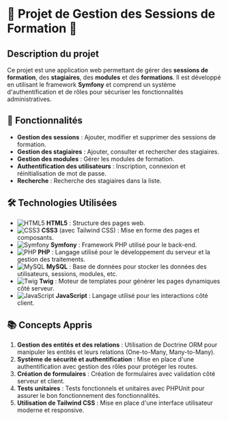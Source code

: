 # 📅 Projet de Gestion des Sessions de Formation 📅

## Description du projet

Ce projet est une application web permettant de gérer des **sessions de formation**, des **stagiaires**, des **modules** et des **formations**. Il est développé en utilisant le framework **Symfony** et comprend un système d'authentification et de rôles pour sécuriser les fonctionnalités administratives.

## 🎯 Fonctionnalités

- **Gestion des sessions** : Ajouter, modifier et supprimer des sessions de formation.
- **Gestion des stagiaires** : Ajouter, consulter et rechercher des stagiaires.
- **Gestion des modules** : Gérer les modules de formation.
- **Authentification des utilisateurs** : Inscription, connexion et réinitialisation de mot de passe.
- **Recherche** : Recherche des stagiaires dans la liste.

## 🛠️ Technologies Utilisées

- ![HTML5](https://img.shields.io/badge/-HTML5-E34F26?logo=html5&logoColor=white&style=flat) **HTML5** : Structure des pages web.
- ![CSS3](https://img.shields.io/badge/-CSS3-1572B6?logo=css3&logoColor=white&style=flat) **CSS3** (avec Tailwind CSS) : Mise en forme des pages et composants.
- ![Symfony](https://img.shields.io/badge/-Symfony-000000?logo=symfony&logoColor=white&style=flat) **Symfony** : Framework PHP utilisé pour le back-end.
- ![PHP](https://img.shields.io/badge/-PHP-777BB4?logo=php&logoColor=white&style=flat) **PHP** : Langage utilisé pour le développement du serveur et la gestion des traitements.
- ![MySQL](https://img.shields.io/badge/-MySQL-4479A1?logo=mysql&logoColor=white&style=flat) **MySQL** : Base de données pour stocker les données des utilisateurs, sessions, modules, etc.
- ![Twig](https://img.shields.io/badge/-Twig-339933?logo=twig&logoColor=white&style=flat) **Twig** : Moteur de templates pour générer les pages dynamiques côté serveur.
- ![JavaScript](https://img.shields.io/badge/-JavaScript-F7DF1E?logo=javascript&logoColor=black&style=flat) **JavaScript** :  Langage utilisé pour les interactions côté client.

## 📚 Concepts Appris

1. **Gestion des entités et des relations** : Utilisation de Doctrine ORM pour manipuler les entités et leurs relations (One-to-Many, Many-to-Many).
2. **Système de sécurité et authentification** : Mise en place d'une authentification avec gestion des rôles pour protéger les routes.
3. **Création de formulaires** : Création de formulaires avec validation côté serveur et client.
4. **Tests unitaires** : Tests fonctionnels et unitaires avec PHPUnit pour assurer le bon fonctionnement des fonctionnalités.
5. **Utilisation de Tailwind CSS** : Mise en place d'une interface utilisateur moderne et responsive.
